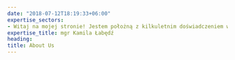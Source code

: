 ```yaml
---
date: "2018-07-12T18:19:33+06:00"
expertise_sectors:
- Witaj na mojej stronie! Jestem położną z kilkuletnim doświadczeniem w pracy z młodymi rodzicami. Najbardziej satysfakcjonuje mnie praca w środowisku, a moim głównym obiektem zainteresowań jest noworodek i jego rozwój. Z tego powodu ukończyłam kurs edukatora ds.laktacji, jestem doradcą noszenia dzieci w chustach i prowadzę instruktaże porodu w głębokim relaksie. Myślę, że znajdziesz tutaj dużo wsparcia i przydatnych informacji. W razie pytań zapraszam do kontaktu!
expertise_title: mgr Kamila Łabędź
heading: 
title: About Us
---
```


